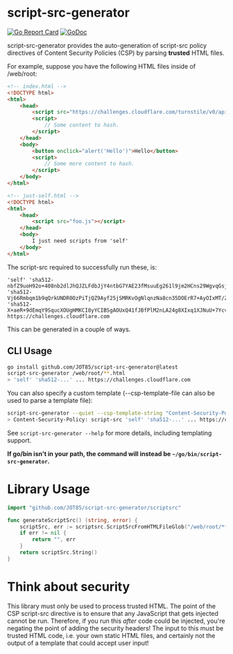 # script-src-generator

[![Go Report Card](https://goreportcard.com/badge/github.com/JOT85/script-src-generator)](https://goreportcard.com/report/github.com/JOT85/script-src-generator)
[![GoDoc](https://pkg.go.dev/badge/github.com/JOT85/script-src-generator)](https://pkg.go.dev/github.com/JOT85/script-src-generator/scriptsrc)

script-src-generator provides the auto-generation of script-src policy directives of Content
Security Policies (CSP) by parsing **trusted** HTML files.

For example, suppose you have the following HTML files inside of /web/root:

```html
<!-- index.html -->
<!DOCTYPE html>
<html>
    <head>
        <script src="https://challenges.cloudflare.com/turnstile/v0/api.js" async defer></script>
        <script>
            // Some content to hash.
        </script>
    </head>
    <body>
        <button onclick="alert('Hello')">Hello</button>
        <script>
            // Some more content to hash.
        </script>
    </body>
</html>
```

```html
<!-- just-self.html -->
<!DOCTYPE html>
<html>
    <head>
        <script src="foo.js"></script>
    </head>
    <body>
        I just need scripts from 'self'
    </body>
</html>
```

The script-src required to successfully run these, is:

```
'self' 'sha512-nbfZ9uoH92o+408nb2dlJhQJZLFdbJjY4ntbG7YAE23fMsuuEg261l9jm2HCns29WgvqGsjhO6F5bLDlIdSSMw==' 'sha512-Vj66Rmbqm1b9qQrkUNDR0OzPiTjQZ9Ayf25jSMRKvOgNlqnzNa8cn35DOErR7+AyOIxMT/ZYNJic15+Rj6lbkg==' 'sha512-X+aeR+9dEmqY9SqucXOUgHMKCI8yYCIBSgAOUxQ41fJBfPlM2nLA24g8XIxq1XJNuU+7YcvnrSkKoL5u4QVj3w==' https://challenges.cloudflare.com
```

This can be generated in a couple of ways.

## CLI Usage

```bash
go install github.com/JOT85/script-src-generator@latest
script-src-generator /web/root/**.html
> 'self' 'sha512-...' ... https://challenges.cloudflare.com
```

You can also specify a custom template (--csp-template-file can also be used to parse a template file):

```bash
script-src-generator --quiet --csp-template-string "Content-Security-Policy: script-src {{ .ScriptSrc }};" /web/root/**.html
> Content-Security-Policy: script-src 'self' 'sha512-...' ... https://challenges.cloudflare.com;
```

See `script-src-generator --help` for more details, including templating support.

**If go/bin isn't in your path, the command will instead be `~/go/bin/script-src-generator`.**

# Library Usage

```go
import "github.com/JOT85/script-src-generator/scriptsrc"

func generateScriptSrc() (string, error) {
    scriptSrc, err := scriptsrc.ScriptSrcFromHTMLFileGlob("/web/root/**.html", true)
    if err != nil {
        return "", err
    }
    return scriptSrc.String()
}
```

# Think about security

This library must only be used to process trusted HTML. The point of the CSP script-src directive is
to ensure that any JavaScript that gets injected cannot be run. Therefore, if you run this *after*
code could be injected, you're negating the point of adding the security headers! The input to this
must be trusted HTML code, i.e. your own static HTML files, and certainly not the output of a
template that could accept user input!
